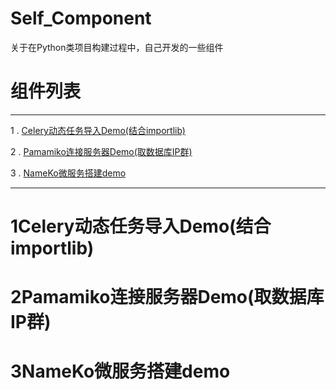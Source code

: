 # Self_Component
关于在Python类项目构建过程中，自己开发的一些组件

# 组件列表

------

1 . [Celery动态任务导入Demo(结合importlib)](#1Celery动态任务导入Demo(结合importlib))

2 . [Pamamiko连接服务器Demo(取数据库IP群)](#2Pamamiko连接服务器Demo(取数据库IP群))

3 . [NameKo微服务搭建demo](#3NameKo微服务搭建demo)

-----

# 1Celery动态任务导入Demo(结合importlib)

# 2Pamamiko连接服务器Demo(取数据库IP群)

# 3NameKo微服务搭建demo

